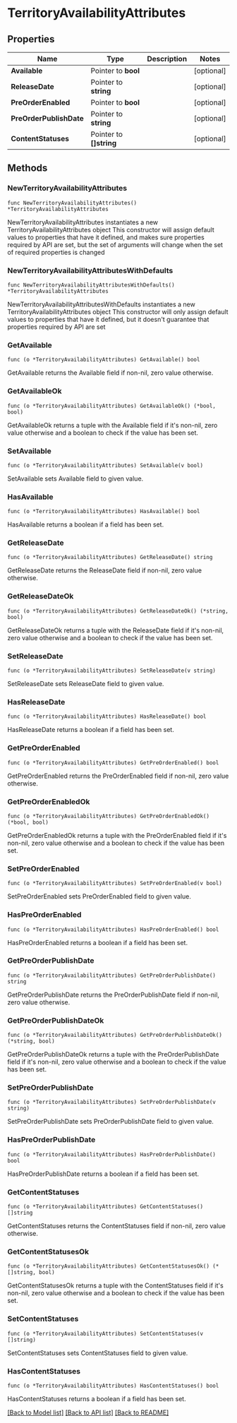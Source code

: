 # TerritoryAvailabilityAttributes

## Properties

Name | Type | Description | Notes
------------ | ------------- | ------------- | -------------
**Available** | Pointer to **bool** |  | [optional] 
**ReleaseDate** | Pointer to **string** |  | [optional] 
**PreOrderEnabled** | Pointer to **bool** |  | [optional] 
**PreOrderPublishDate** | Pointer to **string** |  | [optional] 
**ContentStatuses** | Pointer to **[]string** |  | [optional] 

## Methods

### NewTerritoryAvailabilityAttributes

`func NewTerritoryAvailabilityAttributes() *TerritoryAvailabilityAttributes`

NewTerritoryAvailabilityAttributes instantiates a new TerritoryAvailabilityAttributes object
This constructor will assign default values to properties that have it defined,
and makes sure properties required by API are set, but the set of arguments
will change when the set of required properties is changed

### NewTerritoryAvailabilityAttributesWithDefaults

`func NewTerritoryAvailabilityAttributesWithDefaults() *TerritoryAvailabilityAttributes`

NewTerritoryAvailabilityAttributesWithDefaults instantiates a new TerritoryAvailabilityAttributes object
This constructor will only assign default values to properties that have it defined,
but it doesn't guarantee that properties required by API are set

### GetAvailable

`func (o *TerritoryAvailabilityAttributes) GetAvailable() bool`

GetAvailable returns the Available field if non-nil, zero value otherwise.

### GetAvailableOk

`func (o *TerritoryAvailabilityAttributes) GetAvailableOk() (*bool, bool)`

GetAvailableOk returns a tuple with the Available field if it's non-nil, zero value otherwise
and a boolean to check if the value has been set.

### SetAvailable

`func (o *TerritoryAvailabilityAttributes) SetAvailable(v bool)`

SetAvailable sets Available field to given value.

### HasAvailable

`func (o *TerritoryAvailabilityAttributes) HasAvailable() bool`

HasAvailable returns a boolean if a field has been set.

### GetReleaseDate

`func (o *TerritoryAvailabilityAttributes) GetReleaseDate() string`

GetReleaseDate returns the ReleaseDate field if non-nil, zero value otherwise.

### GetReleaseDateOk

`func (o *TerritoryAvailabilityAttributes) GetReleaseDateOk() (*string, bool)`

GetReleaseDateOk returns a tuple with the ReleaseDate field if it's non-nil, zero value otherwise
and a boolean to check if the value has been set.

### SetReleaseDate

`func (o *TerritoryAvailabilityAttributes) SetReleaseDate(v string)`

SetReleaseDate sets ReleaseDate field to given value.

### HasReleaseDate

`func (o *TerritoryAvailabilityAttributes) HasReleaseDate() bool`

HasReleaseDate returns a boolean if a field has been set.

### GetPreOrderEnabled

`func (o *TerritoryAvailabilityAttributes) GetPreOrderEnabled() bool`

GetPreOrderEnabled returns the PreOrderEnabled field if non-nil, zero value otherwise.

### GetPreOrderEnabledOk

`func (o *TerritoryAvailabilityAttributes) GetPreOrderEnabledOk() (*bool, bool)`

GetPreOrderEnabledOk returns a tuple with the PreOrderEnabled field if it's non-nil, zero value otherwise
and a boolean to check if the value has been set.

### SetPreOrderEnabled

`func (o *TerritoryAvailabilityAttributes) SetPreOrderEnabled(v bool)`

SetPreOrderEnabled sets PreOrderEnabled field to given value.

### HasPreOrderEnabled

`func (o *TerritoryAvailabilityAttributes) HasPreOrderEnabled() bool`

HasPreOrderEnabled returns a boolean if a field has been set.

### GetPreOrderPublishDate

`func (o *TerritoryAvailabilityAttributes) GetPreOrderPublishDate() string`

GetPreOrderPublishDate returns the PreOrderPublishDate field if non-nil, zero value otherwise.

### GetPreOrderPublishDateOk

`func (o *TerritoryAvailabilityAttributes) GetPreOrderPublishDateOk() (*string, bool)`

GetPreOrderPublishDateOk returns a tuple with the PreOrderPublishDate field if it's non-nil, zero value otherwise
and a boolean to check if the value has been set.

### SetPreOrderPublishDate

`func (o *TerritoryAvailabilityAttributes) SetPreOrderPublishDate(v string)`

SetPreOrderPublishDate sets PreOrderPublishDate field to given value.

### HasPreOrderPublishDate

`func (o *TerritoryAvailabilityAttributes) HasPreOrderPublishDate() bool`

HasPreOrderPublishDate returns a boolean if a field has been set.

### GetContentStatuses

`func (o *TerritoryAvailabilityAttributes) GetContentStatuses() []string`

GetContentStatuses returns the ContentStatuses field if non-nil, zero value otherwise.

### GetContentStatusesOk

`func (o *TerritoryAvailabilityAttributes) GetContentStatusesOk() (*[]string, bool)`

GetContentStatusesOk returns a tuple with the ContentStatuses field if it's non-nil, zero value otherwise
and a boolean to check if the value has been set.

### SetContentStatuses

`func (o *TerritoryAvailabilityAttributes) SetContentStatuses(v []string)`

SetContentStatuses sets ContentStatuses field to given value.

### HasContentStatuses

`func (o *TerritoryAvailabilityAttributes) HasContentStatuses() bool`

HasContentStatuses returns a boolean if a field has been set.


[[Back to Model list]](../README.md#documentation-for-models) [[Back to API list]](../README.md#documentation-for-api-endpoints) [[Back to README]](../README.md)


